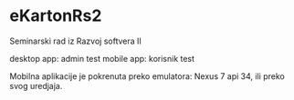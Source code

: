 # eKartonRs2

Seminarski rad iz Razvoj softvera II

desktop app: admin test
mobile app: korisnik test

Mobilna aplikacije je pokrenuta preko emulatora: Nexus 7 api 34, ili preko svog uredjaja.
